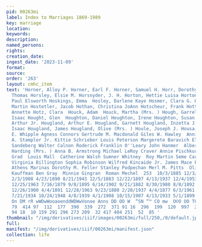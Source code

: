 ```yaml
---
pid: 00263mi
label: Index to Marriages 1869-1989
key: marriage
location: 
keywords: 
description: 
named_persons: 
rights: 
creation_date: 
ingest_date: '2023-11-09'
format: 
source: 
order: '263'
layout: cmhc_item
text: 'Horner, Alloy P. Horner, Earl F. Horner, Samuel H. Horr, Dorothy Isabelle Horrigan,
  Thomas Horsley, Elsie M. Horsnyder, J. H. Horton, Hettie Luisa Horton, Joe W.  Horton,
  Paul Elsworth Hoskings, Emma  Hosley, Darlene Kaye Hosmer, Clara G. Hossle, Lizzie  Hossli,
  Martin Hostetler, Jacob Hothan, Christina JoAnn Hotscheur, Frank Hottle, Michelle
  Annette Hotz, Clara  Houck, Adam  Houck, Martha (Mrs. ) Hough, Garrel] Dean Houghland,
  Isaac Hought, Glen  Houghton, Daniel Houghton, Irene Houghton, Susan Elaine Hougland,
  Arthur Jr. Hougland, Arthur E. Hougland, Garnett Hougland, Inzetta J. Hougland,
  Isaac Hougland, James Hougland, Olive (Mrs. ) Houle, Joseph J. Housa, Anna  Gladdius
  E. Whipple Agness Connors Gertrude M. Macdonald Giles W. Hawley  Annie Shadley  Walter
  A. Stampler Jr. Kittie Schrieber Louis Peterson Margerete Baravich Elizabeth Ruth
  Sandeberg Walter Calnon Roderick Franklin O''Leary John Hanmer  Albert Miller  Nellie
  Harding (Mrs. ) Anna B. Armstrong Michael LeRoy Craver Annie Pischkur  David Ira
  Grad  Louis Mall  Catherine Walsh Sumner Whitney  Roy Martin Seme Carrie Wheatly
  Virginia Billington Sophia Robinson Wilfred Kincaide Jr. James Mace French Tina
  Athens Marinas Dorothy M. Feller Stanley Podpechan Merl M. Pitts  Olive Bray  Katherine
  Kauffman Ben Gray  Minnie Gingran  Roman Mechel  253  10/3/1885 12/3/1915 3/7/1890
  2/3/1908 4/23/1890 8/21/1943 12/5/1883 12/22/1897 4/13/1937 12/4/1953 3/14/1888
  12/25/1963 7/16/1879 9/8/1895 6/14/1902 9/21/1882 8/30/1980 8/8/1892 3/11/1978 6/27/1907
  12/26/1900 4/4/1891 12/28/1963 9/23/1880 2/20/1937 4/4/1877 6/3/1961 9/11/1982 7/3/1955
  7/21/1934 10/24/1948 4/8/1939 4/1/1908 10/15/1907 4/13/1933 5/1/1899 1/16/1900  —
  On DM rR wWDwWooaoenddWDWwVonoe Anns DD OO W  “SN “™ CO mw  O©O OO TC OO  254 21
  79  414 97  112  177  390  339  272  371 91 16  296  199  120  997  218  710  404  133  128
  94 18  10 159 291 296 273 209  32 417 404 251  52  85 '
thumbnail: "/img/derivatives/iiif/images/00263mi/full/250,/0/default.jpg"
full: 
manifest: "/img/derivatives/iiif/00263mi/manifest.json"
collection: life
---
```

